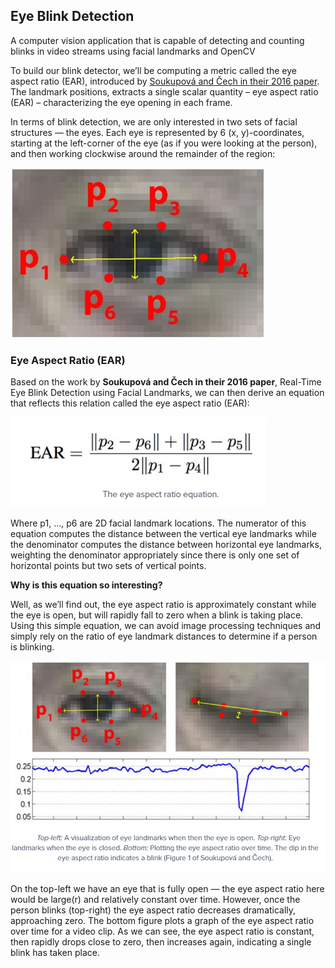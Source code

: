 ## Eye Blink Detection
A computer vision application that is capable of detecting and counting blinks in video streams using facial landmarks and OpenCV

To build our blink detector, we’ll be computing a metric called the eye aspect ratio (EAR), introduced by [Soukupová and Čech in their 2016 paper](http://vision.fe.uni-lj.si/cvww2016/proceedings/papers/05.pdf). The landmark positions, extracts a single scalar quantity – eye aspect ratio (EAR) – characterizing the eye opening in
each frame.

In terms of blink detection, we are only interested in two sets of facial structures — the eyes. Each eye is represented by 6 (x, y)-coordinates, starting at the left-corner of the eye (as if you were looking at the person), and then working clockwise around the remainder of the region:

![](https://github.com/shejz/Eye-blink-detection/blob/main/images/eye_landmarks.jpg)

### Eye Aspect Ratio (EAR) 

Based on the work by **Soukupová and Čech in their 2016 paper**, Real-Time Eye Blink Detection using Facial Landmarks, we can then derive an equation that reflects this relation called the eye aspect ratio (EAR):

![](https://github.com/shejz/Eye-blink-detection/blob/main/images/EAR%20equation.jpg)

Where p1, …, p6 are 2D facial landmark locations. The numerator of this equation computes the distance between the vertical eye landmarks while the denominator computes the distance between horizontal eye landmarks, weighting the denominator appropriately since there is only one set of horizontal points but two sets of vertical points.

**Why is this equation so interesting?**

Well, as we’ll find out, the eye aspect ratio is approximately constant while the eye is open, but will rapidly fall to zero when a blink is taking place. Using this simple equation, we can avoid image processing techniques and simply rely on the ratio of eye landmark distances to determine if a person is blinking.

![](https://github.com/shejz/Eye-blink-detection/blob/main/images/EAR%20Eye%20Landmarks.jpg)

On the top-left we have an eye that is fully open — the eye aspect ratio here would be large(r) and relatively constant over time. However, once the person blinks (top-right) the eye aspect ratio decreases dramatically, approaching zero. The bottom figure plots a graph of the eye aspect ratio over time for a video clip. As we can see, the eye aspect ratio is constant, then rapidly drops close to zero, then increases again, indicating a single blink has taken place.
